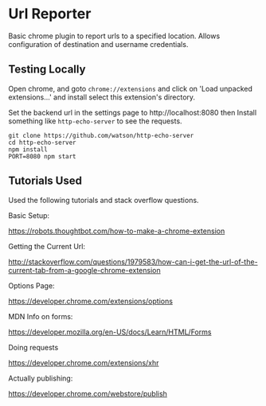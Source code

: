 # Url Reporter
Basic chrome plugin to report urls to a specified location. Allows configuration of
destination and username credentials.

## Testing Locally
Open chrome, and goto `chrome://extensions` and click on 'Load unpacked extensions...'
and install select this extension's directory.

Set the backend url in the settings page to http://localhost:8080
then Install something like `http-echo-server` to see the requests.

```
git clone https://github.com/watson/http-echo-server
cd http-echo-server
npm install
PORT=8080 npm start
```

## Tutorials Used

Used the following tutorials and stack overflow questions.

Basic Setup:

https://robots.thoughtbot.com/how-to-make-a-chrome-extension


Getting the Current Url:

http://stackoverflow.com/questions/1979583/how-can-i-get-the-url-of-the-current-tab-from-a-google-chrome-extension


Options Page:

https://developer.chrome.com/extensions/options


MDN Info on forms:

https://developer.mozilla.org/en-US/docs/Learn/HTML/Forms


Doing requests

https://developer.chrome.com/extensions/xhr


Actually publishing:

https://developer.chrome.com/webstore/publish

